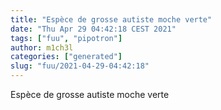```yaml
---
title: "Espèce de grosse autiste moche verte"
date: "Thu Apr 29 04:42:18 CEST 2021"
tags: ["fuu", "pipotron"]
author: m1ch3l
categories: ["generated"]
slug: "fuu/2021-04-29-04:42:18"
---
```


Espèce de grosse autiste moche verte
